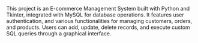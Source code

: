 This project is an E-commerce Management System built with Python and Tkinter, integrated with MySQL for database operations. It features user authentication, and various functionalities for managing customers, orders, and products. Users can add, update, delete records, and execute custom SQL queries through a graphical interface.

